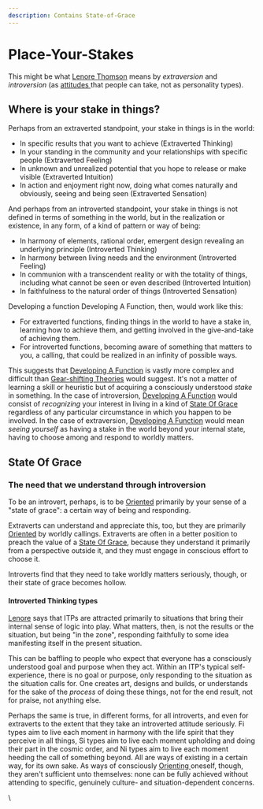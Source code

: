 ```yaml
---
description: Contains State-of-Grace
---
```


# Place-Your-Stakes

This might be what [Lenore Thomson](../people-and-systems/lenore-thomson/) means by _extraversion_ and _introversion_ (as [attitudes ](../fundamentals/function-attitude/attitude.md)that people can take, not as personality types).

## Where is your stake in things?

Perhaps from an extraverted standpoint, your stake in things is in the world:

* In specific results that you want to achieve (Extraverted Thinking)
* In your standing in the community and your relationships with specific people (Extraverted Feeling)&#x20;
* In unknown and unrealized potential that you hope to release or make visible (Extraverted Intuition)&#x20;
* In action and enjoyment right now, doing what comes naturally and obviously, seeing and being seen (Extraverted Sensation)

And perhaps from an introverted standpoint, your stake in things is not defined in terms of something in the world, but in the realization or existence, in any form, of a kind of pattern or way of being:

* In harmony of elements, rational order, emergent design revealing an underlying principle (Introverted Thinking)&#x20;
* In harmony between living needs and the environment (Introverted Feeling)&#x20;
* In communion with a transcendent reality or with the totality of things, including what cannot be seen or even described (Introverted Intuition)&#x20;
* In faithfulness to the natural order of things (Introverted Sensation)

Developing a function Developing A Function, then, would work like this:

* For extraverted functions, finding things in the world to have a stake in, learning how to achieve them, and getting involved in the give-and-take of achieving them.
* For introverted functions, becoming aware of something that matters to you, a calling, that could be realized in an infinity of possible ways.

This suggests that [Developing A Function](../fundamentals/main-propositions/developing-a-function.md) is vastly more complex and difficult than [Gear-shifting Theories](gear-shifting.md) would suggest. It's not a matter of learning a skill or heuristic but of acquiring a consciously understood _stake_ in something. In the case of introversion, [Developing A Function](../fundamentals/main-propositions/developing-a-function.md) would consist of _recognizing_ your interest in living in a kind of [State Of Grace](place-your-stakes.md#state-of-grace) regardless of any particular circumstance in which you happen to be involved. In the case of extraversion, [Developing A Function](../fundamentals/main-propositions/developing-a-function.md) would mean _seeing yourself_ as having a stake in the world beyond your internal state, having to choose among and respond to worldly matters.

## State Of Grace

### The need that we understand through introversion

To be an introvert, perhaps, is to be [Oriented](https://web.archive.org/web/20060622044525/http://greenlightwiki.com/lenore-exegesis/Oriented) primarily by your sense of a "state of grace": a certain way of being and responding.

Extraverts can understand and appreciate this, too, but they are primarily [Oriented](https://web.archive.org/web/20060622044525/http://greenlightwiki.com/lenore-exegesis/Oriented) by worldly callings. Extraverts are often in a better position to preach the value of a [State Of Grace](place-your-stakes.md#state-of-grace), because they understand it primarily from a perspective outside it, and they must engage in conscious effort to choose it.

Introverts find that they need to take worldly matters seriously, though, or their state of grace becomes hollow.

#### Introverted Thinking types

[Lenore](https://web.archive.org/web/20060622044525/http://greenlightwiki.com/lenore-exegesis/Lenore) says that ITPs are attracted primarily to situations that bring their internal sense of logic into play. What matters, then, is not the results or the situation, but being "in the zone", responding faithfully to some idea manifesting itself in the present situation.

This can be baffling to people who expect that everyone has a consciously understood goal and purpose when they act. Within an ITP's typical self-experience, there is no goal or purpose, only responding to the situation as the situation calls for. One creates art, designs and builds, or understands for the sake of the _process_ of doing these things, not for the end result, not for praise, not anything else.

Perhaps the same is true, in different forms, for all introverts, and even for extraverts to the extent that they take an introverted attitude seriously. Fi types aim to live each moment in harmony with the life spirit that they perceive in all things, Si types aim to live each moment upholding and doing their part in the cosmic order, and Ni types aim to live each moment heeding the call of something beyond. All are ways of existing in a certain way, for its own sake. As ways of consciously [Orienting ](../sign-interpretation/orienting/)oneself, though, they aren't sufficient unto themselves: none can be fully achieved without attending to specific, genuinely culture- and situation-dependent concerns.

\
